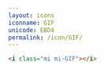 ```yaml
---
layout: icons
iconname: GIF
unicode: EBD4
permalink: /icon/GIF/
---
```


``` html
<i class="mi mi-GIF"></i>
```
